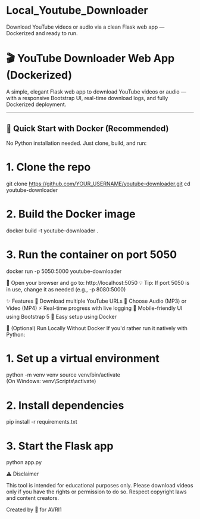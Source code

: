 # Local_Youtube_Downloader
Download YouTube videos or audio via a clean Flask web app — Dockerized and ready to run.

# 🎬 YouTube Downloader Web App (Dockerized)

A simple, elegant Flask web app to download YouTube videos or audio — with a responsive Bootstrap UI, real-time download logs, and fully Dockerized deployment.

---

## 🚀 Quick Start with Docker (Recommended)

No Python installation needed. Just clone, build, and run:

# 1. Clone the repo
git clone https://github.com/YOUR_USERNAME/youtube-downloader.git
cd youtube-downloader

# 2. Build the Docker image
docker build -t youtube-downloader .

# 3. Run the container on port 5050
docker run -p 5050:5000 youtube-downloader

🔗 Open your browser and go to: http://localhost:5050
💡 Tip: If port 5050 is in use, change it as needed (e.g., -p 8080:5000)

✨ Features
🎯 Download multiple YouTube URLs
🎵 Choose Audio (MP3) or Video (MP4)
⚡ Real-time progress with live logging
📱 Mobile-friendly UI using Bootstrap 5
🐳 Easy setup using Docker


🧪 (Optional) Run Locally Without Docker
If you'd rather run it natively with Python:
# 1. Set up a virtual environment
python -m venv venv
source venv/bin/activate       
(On Windows: venv\Scripts\activate)

# 2. Install dependencies
pip install -r requirements.txt

# 3. Start the Flask app
python app.py


⚠️ Disclaimer

This tool is intended for educational purposes only.
Please download videos only if you have the rights or permission to do so.
Respect copyright laws and content creators.

Created by 🦉 for AVRI1
